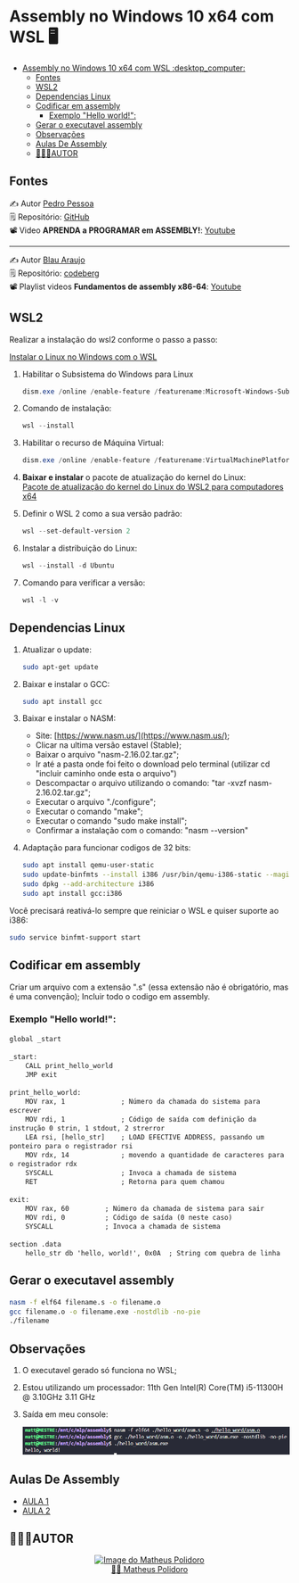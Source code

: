 # Assembly no Windows 10 x64 com WSL :desktop_computer:

- [Assembly no Windows 10 x64 com WSL :desktop\_computer:](#assembly-no-windows-10-x64-com-wsl-desktop_computer)
  - [Fontes](#fontes)
  - [WSL2](#wsl2)
  - [Dependencias Linux](#dependencias-linux)
  - [Codificar em assembly](#codificar-em-assembly)
    - [Exemplo "Hello world!":](#exemplo-hello-world)
  - [Gerar o executavel assembly](#gerar-o-executavel-assembly)
  - [Observações](#observações)
  - [Aulas De Assembly](#aulas-de-assembly)
  - [👨🏼‍💻AUTOR](#autor)

## Fontes
✍️ Autor [Pedro Pessoa](https://github.com/phenpessoa)<br>
🗒️ Repositório: [GitHub](https://github.com/phenpessoa/yt-asm.git)<br>
📽️ Video **APRENDA a PROGRAMAR em ASSEMBLY!**: [Youtube](https://www.youtube.com/watch?v=Rpq5PDDgwxU) 
____
✍️ Autor [Blau Araujo](https://codeberg.org/blau_araujo)<br>
🗒️ Repositório: [codeberg](https://codeberg.org/blau_araujo/assembly-nasm-x86_64/src/branch/main/pdf/aula01.pdf)<br>
📽️ Playlist videos **Fundamentos de assembly x86-64**: [Youtube](https://www.youtube.com/watch?v=Ej6U-qk0bdE&list=PLXoSGejyuQGohd0arC7jRBqVdQqf5GqKJ) 

## WSL2
Realizar a instalação do wsl2 conforme o passo a passo:

[Instalar o Linux no Windows com o WSL](https://learn.microsoft.com/pt-br/windows/wsl/install)

1. Habilitar o Subsistema do Windows para Linux
    ```PowerShell
    dism.exe /online /enable-feature /featurename:Microsoft-Windows-Subsystem-Linux /all /norestart
    ```

2. Comando de instalação: 
    ```PowerShell
    wsl --install
    ```
3. Habilitar o recurso de Máquina Virtual:
    ```PowerShell
    dism.exe /online /enable-feature /featurename:VirtualMachinePlatform /all /norestart
    ```
4. **Baixar e instalar** o pacote de atualização do kernel do Linux:  
    [Pacote de atualização do kernel do Linux do WSL2 para computadores x64](https://wslstorestorage.blob.core.windows.net/wslblob/wsl_update_x64.msi)

5. Definir o WSL 2 como a sua versão padrão:
    ```PowerShell
    wsl --set-default-version 2
    ```

6. Instalar a distribuição do Linux:
    ```PowerShell
    wsl --install -d Ubuntu
    ```

7. Comando para verificar a versão:
    ```PowerShell
    wsl -l -v
    ```
## Dependencias Linux
1. Atualizar o update:
   ```bash
   sudo apt-get update
   ```
2. Baixar e instalar o GCC:
   ```bash
   sudo apt install gcc
   ```
3. Baixar e instalar o NASM:
   - Site: [https://www.nasm.us/](https://www.nasm.us/);
   - Clicar na ultima versão estavel (Stable);
   - Baixar o arquivo "nasm-2.16.02.tar.gz";
   - Ir até a pasta onde foi feito o download pelo terminal (utilizar cd "incluir caminho onde esta o arquivo")
   - Descompactar o arquivo utilizando o comando: "tar -xvzf nasm-2.16.02.tar.gz";
    - Executar o arquivo "./configure";
    - Executar o comando "make";
    - Executar o comando "sudo make install";
    - Confirmar a instalação com o comando: "nasm --version"
  
4. Adaptação para funcionar codigos de 32 bits:
    ```bash
    sudo apt install qemu-user-static
    sudo update-binfmts --install i386 /usr/bin/qemu-i386-static --magic '\x7fELF\x01\x01\x01\x03\x00\x00\x00\x00\x00\x00\x00\x00\x03\x00\x03\x00\x01\x00\x00\x00' --mask '\xff\xff\xff\xff\xff\xff\xff\xfc\xff\xff\xff\xff\xff\xff\xff\xff\xf8\xff\xff\xff\xff\xff\xff\xff'
    sudo dpkg --add-architecture i386
    sudo apt install gcc:i386
    ```

Você precisará reativá-lo sempre que reiniciar o WSL e quiser suporte ao i386:
```bash
sudo service binfmt-support start
```

## Codificar em assembly
Criar um arquivo com a extensão ".s" (essa extensão não é obrigatório, mas é uma convenção);
Incluir todo o codigo em assembly.

### Exemplo "Hello world!":

```assembly
global _start

_start:
    CALL print_hello_world
    JMP exit

print_hello_world:
    MOV rax, 1              ; Número da chamada do sistema para escrever
    MOV rdi, 1              ; Código de saída com definição da instrução 0 strin, 1 stdout, 2 strerror
    LEA rsi, [hello_str]    ; LOAD EFECTIVE ADDRESS, passando um ponteiro para o registrador rsi
    MOV rdx, 14             ; movendo a quantidade de caracteres para o registrador rdx
    SYSCALL                 ; Invoca a chamada de sistema
    RET                     ; Retorna para quem chamou

exit:
    MOV rax, 60         ; Número da chamada de sistema para sair
    MOV rdi, 0          ; Código de saída (0 neste caso)
    SYSCALL             ; Invoca a chamada de sistema

section .data
    hello_str db 'hello, world!', 0x0A  ; String com quebra de linha

```

## Gerar o executavel assembly
```bash
nasm -f elf64 filename.s -o filename.o
gcc filename.o -o filename.exe -nostdlib -no-pie
./filename
```

## Observações
1. O executavel gerado só funciona no WSL;
2. Estou utilizando um processador: 11th Gen Intel(R) Core(TM) i5-11300H @ 3.10GHz   3.11 GHz
3. Saída em meu console:
   
   ![Imagem do terminal](image.png)


## Aulas De Assembly
- [AULA 1](./machine_code/machine_code.md)
- [AULA 2](./primeiro_programa/primeiro_programa.md)

## 👨🏼‍💻AUTOR
<a href="https://github.com/MatheusLPolidoro" style="align: center" width="90px">
<a href="https://github.com/MatheusLPolidoro" style="align: center" width="90px">
<a href="https://github.com/MatheusLPolidoro" style="align: center" width="90px">  
  
<p align="center">
  <img src="https://avatars.githubusercontent.com/u/89528428?s=400&u=8daaa0a3a5cb3d2cb816fbe6ad5d5b4d1b31169b&v=4" width="200" alt="Image do Matheus Polidoro">
  </br>🧑🏼 <a href="https://github.com/MatheusLPolidoro"> Matheus Polidoro</a>
</p>
